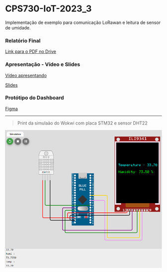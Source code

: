 # CPS730-IoT-2023_3
Implementação de exemplo para comunicação LoRawan e leitura de sensor de umidade.

### Relatório Final
[Link para o PDF no Drive](https://drive.google.com/file/d/11yVR6GYAwVQfDLrlKrTRn89-W_U5h2gP/view?usp=sharing)

### Apresentação - Vídeo e Slides
[Vídeo apresentando](https://drive.google.com/file/d/1xle-EZW6cbmSE0LirrrJ--ES2WUtmmzu/view?usp=sharing)

[Slides](https://drive.google.com/file/d/1FcQRWL2POp7D07NdcmNv92Oyw_rMkTbD/view?usp=sharing)

### Protótipo do Dashboard
[Figma](https://www.figma.com/proto/5g0BFxLnnpU20rcbBFE0Us/Dash-IoT?page-id=0%3A1&type=design&node-id=1-2&viewport=602%2C408%2C0.79&t=qTsNh5WdSJeKDkFT-1&scaling=min-zoom&mode=design)

---

> Print da simulaão do Wokwi com placa STM32 e sensor DHT22

![Alt Text](./wokwi_stm32_dht22.png)
